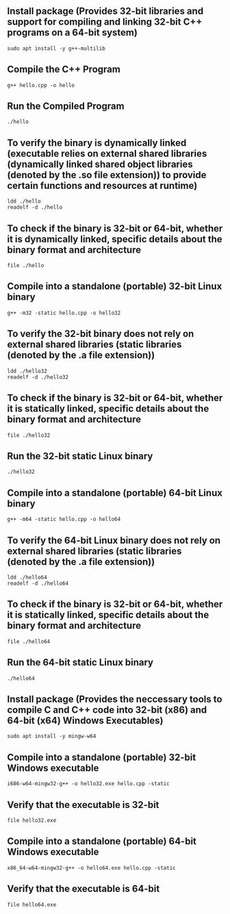 ## Install package (Provides 32-bit libraries and support for compiling and linking 32-bit C++ programs on a 64-bit system)
    sudo apt install -y g++-multilib

## Compile the C++ Program
    g++ hello.cpp -o hello

## Run the Compiled Program
    ./hello

## To verify the binary is dynamically linked (executable relies on external shared libraries (dynamically linked shared object libraries (denoted by the .so file extension)) to provide certain functions and resources at runtime)
    ldd ./hello
    readelf -d ./hello

## To check if the binary is 32-bit or 64-bit, whether it is dynamically linked, specific details about the binary format and architecture
    file ./hello

## Compile into a standalone (portable) 32-bit Linux binary
    g++ -m32 -static hello.cpp -o hello32

## To verify the 32-bit binary does not rely on external shared libraries (static libraries (denoted by the .a file extension))
    ldd ./hello32
    readelf -d ./hello32

## To check if the binary is 32-bit or 64-bit, whether it is statically linked, specific details about the binary format and architecture
    file ./hello32

## Run the 32-bit static Linux binary
    ./hello32

## Compile into a standalone (portable) 64-bit Linux binary
    g++ -m64 -static hello.cpp -o hello64

## To verify the 64-bit Linux binary does not rely on external shared libraries (static libraries (denoted by the .a file extension))
    ldd ./hello64
    readelf -d ./hello64

## To check if the binary is 32-bit or 64-bit, whether it is statically linked, specific details about the binary format and architecture
    file ./hello64

## Run the 64-bit static Linux binary
    ./hello64

## Install package (Provides the neccessary tools to compile C and C++ code into 32-bit (x86) and 64-bit (x64) Windows Executables)
    sudo apt install -y mingw-w64

## Compile into a standalone (portable) 32-bit Windows executable
    i686-w64-mingw32-g++ -o hello32.exe hello.cpp -static

## Verify that the executable is 32-bit
    file hello32.exe

## Compile into a standalone (portable) 64-bit Windows executable
    x86_64-w64-mingw32-g++ -o hello64.exe hello.cpp -static

## Verify that the executable is 64-bit
    file hello64.exe
